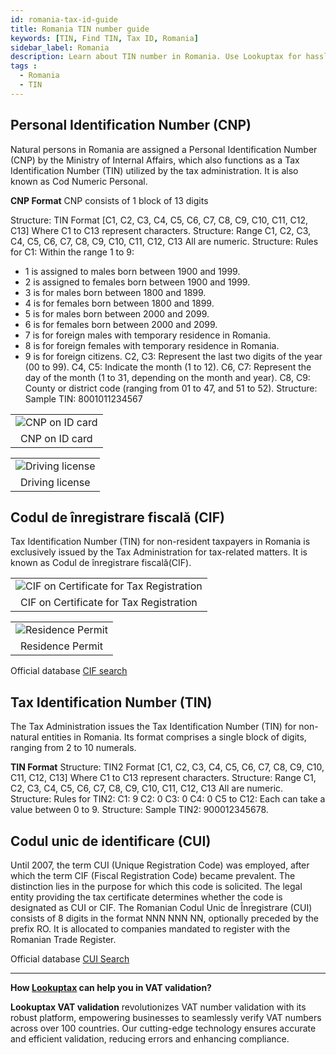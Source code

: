 ```yaml
---
id: romania-tax-id-guide
title: Romania TIN number guide
keywords: [TIN, Find TIN, Tax ID, Romania]
sidebar_label: Romania
description: Learn about TIN number in Romania. Use Lookuptax for hassle-free tax id validation in Romania and other 100+ countries
tags : 
  - Romania
  - TIN
---
```


## Personal Identification Number (CNP)
Natural persons in Romania are assigned a Personal Identification Number (CNP) by the Ministry of Internal Affairs, which also functions as a Tax Identification Number (TIN) utilized by the tax administration. It is also known as Cod Numeric Personal. 

**CNP Format**
CNP consists of 1 block of 13 digits 

Structure: TIN Format [C1, C2, C3, C4, C5, C6, C7, C8, C9, C10, C11, C12, C13]
Where C1 to C13 represent characters.
Structure: Range C1, C2, C3, C4, C5, C6, C7, C8, C9, C10, C11, C12, C13
All are numeric.
Structure: Rules for C1: Within the range 1 to 9:
- 1 is assigned to males born between 1900 and 1999.
- 2 is assigned to females born between 1900 and 1999.
- 3 is for males born between 1800 and 1899.
- 4 is for females born between 1800 and 1899.
- 5 is for males born between 2000 and 2099.
- 6 is for females born between 2000 and 2099.
- 7 is for foreign males with temporary residence in Romania.
- 8 is for foreign females with temporary residence in Romania.
- 9 is for foreign citizens.
C2, C3: Represent the last two digits of the year (00 to 99).
C4, C5: Indicate the month (1 to 12).
C6, C7: Represent the day of the month (1 to 31, depending on the month and year).
C8, C9: County or district code (ranging from 01 to 47, and 51 to 52).
Structure: Sample TIN: 8001011234567

<table align="center" border="0px" border-color="#dedede"><tr><td>
  <img src="/docs/img/taxid/cnp-romania.PNG" alt="CNP on ID card" title="CNP on ID card"/>
  </td></tr>
  <tr><td align="center">CNP on ID card</td></tr>
</table>

<table align="center" border="0px" border-color="#dedede"><tr><td>
  <img src="/docs/img/taxid/dl-romania.PNG" alt="Driving license" title="Driving license"/>
  </td></tr>
  <tr><td align="center">Driving license</td></tr>
</table>


## Codul de înregistrare fiscală (CIF)
Tax Identification Number (TIN) for non-resident taxpayers in Romania is exclusively issued by the Tax Administration for tax-related matters. It is known as Codul de înregistrare fiscală(CIF).

<table align="center" border="0px" border-color="#dedede"><tr><td>
  <img src="/docs/img/taxid/cif-romania.PNG" alt="CIF on Certificate for Tax Registration" title="CIF on Certificate for Tax Registration"/>
  </td></tr>
  <tr><td align="center">CIF on Certificate for Tax Registration</td></tr>
</table>

<table align="center" border="0px" border-color="#dedede"><tr><td>
  <img src="/docs/img/taxid/residence-permit-romania.PNG" alt="Residence Permit" title="Residence Permit"/>
  </td></tr>
  <tr><td align="center">Residence Permit</td></tr>
</table>

Official database [CIF search](https://www.anaf.ro/RegistruTVA/)

## Tax Identification Number (TIN)

The Tax Administration issues the Tax Identification Number (TIN) for non-natural entities in Romania. Its format comprises a single block of digits, ranging from 2 to 10 numerals.

**TIN Format**
Structure: TIN2 Format [C1, C2, C3, C4, C5, C6, C7, C8, C9, C10, C11, C12, C13]
Where C1 to C13 represent characters.
Structure: Range C1, C2, C3, C4, C5, C6, C7, C8, C9, C10, C11, C12, C13
All are numeric.
Structure: Rules for TIN2:
C1: 9
C2: 0
C3: 0
C4: 0
C5 to C12: Each can take a value between 0 to 9.
Structure: Sample TIN2: 900012345678.


## Codul unic de identificare (CUI)
Until 2007, the term CUI (Unique Registration Code) was employed, after which the term CIF (Fiscal Registration Code) became prevalent. The distinction lies in the purpose for which this code is solicited. The legal entity providing the tax certificate determines whether the code is designated as CUI or CIF.
The Romanian Codul Unic de Înregistrare (CUI) consists of 8 digits in the format NNN NNN NN, optionally preceded by the prefix RO. It is allocated to companies mandated to register with the Romanian Trade Register.

Official database [CUI Search](https://mfinante.gov.ro/domenii/informatii-contribuabili/persoane-juridice/info-pj-selectie-dupa-cui)





----
**How [Lookuptax](https://lookuptax.com/) can help you in VAT validation?**

**Lookuptax VAT validation** revolutionizes VAT number validation with its robust platform, empowering businesses to seamlessly verify VAT numbers across over 100 countries. Our cutting-edge technology ensures accurate and efficient validation, reducing errors and enhancing compliance.
